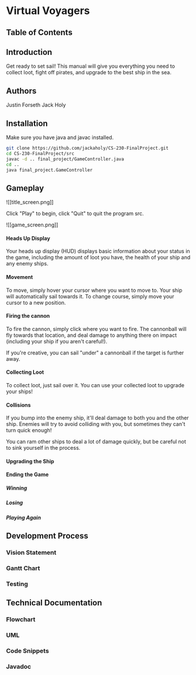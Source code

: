 # Virtual Voyagers
## Table of Contents

## Introduction

Get ready to set sail! This manual will give you everything you need to collect loot, fight off pirates, and upgrade to the best ship in the sea.

## Authors
Justin Forseth
Jack Holy

## Installation

Make sure you have java and javac installed.

```bash
git clone https://github.com/jackaholy/CS-230-FinalProject.git
cd CS-230-FinalProject/src
javac -d .. final_project/GameController.java
cd ..
java final_project.GameController
```


## Gameplay
![[title_screen.png]]

Click "Play" to begin, click "Quit" to quit the program
src.

![[game_screen.png]]

#### Heads Up Display
Your heads up display (HUD) displays basic information about your status in the game, including the amount of loot you have, the health of your ship and any enemy ships.

#### Movement
To move, simply hover your cursor where you want to move to. Your ship will automatically sail towards it. To change course, simply move your cursor to a new position. 

#### Firing the cannon
To fire the cannon, simply click where you want to fire. The cannonball will fly towards that location, and deal damage to anything there on impact (including your ship if you aren't careful!).

If you're creative, you can sail "under" a cannonball if the target is further away. 

#### Collecting Loot
To collect loot, just sail over it. You can use your collected loot to upgrade your ships!

#### Collisions
If you bump into the enemy ship, it'll deal damage to both you and the other ship. Enemies will try to avoid colliding with you, but sometimes they can't turn quick enough!

You can ram other ships to deal a lot of damage quickly, but be careful not to sink yourself in the process. 

#### Upgrading the Ship

#### Ending the Game
##### Winning
##### Losing
##### Playing Again

## Development Process
### Vision Statement
### Gantt Chart
### Testing

## Technical Documentation
### Flowchart
### UML
### Code Snippets
### Javadoc
